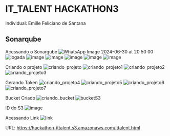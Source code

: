 # IT_TALENT HACKATHON3

Individual: Emille Feliciano de Santana


## Sonarqube

Acessando o Sonarqube
![WhatsApp Image 2024-06-30 at 20 50 00](https://github.com/EmilleFeliciano/IT_Talent_Hackathon3/assets/99232463/a10a2e8d-ebbd-4dab-9ac8-9ce6a2bd9cc9)
![logada](https://github.com/EmilleFeliciano/IT_Talent_Hackathon3/assets/99232463/57374702-a7a5-4eb1-988f-d547c9a947cf)
![image](https://github.com/EmilleFeliciano/IT_Talent_Hackathon3/assets/99232463/d30737bd-bb86-4333-8a36-2cf84ea39c75)
![image](https://github.com/EmilleFeliciano/IT_Talent_Hackathon3/assets/99232463/73bc7745-493d-40de-9ba4-93af5179b552)
![image](https://github.com/EmilleFeliciano/IT_Talent_Hackathon3/assets/99232463/459750fa-ba9b-4a64-b507-e55f62e683e6)
![image](https://github.com/EmilleFeliciano/IT_Talent_Hackathon3/assets/99232463/8c66b74a-b3b3-4cbd-84d4-aaaa2d6d778a)
![image](https://github.com/EmilleFeliciano/IT_Talent_Hackathon3/assets/99232463/5c8a5955-818b-424b-bed3-4e54f20d985f)


Criando o projeto
![criando_projeto](https://github.com/EmilleFeliciano/IT_Talent_Hackathon3/assets/99232463/390ecb7a-7e40-4579-bd61-6423284e92ad)
![criando_projeto1](https://github.com/EmilleFeliciano/IT_Talent_Hackathon3/assets/99232463/09ee722a-7eb9-4993-b42f-10530ab41492)
![criando_projeto2](https://github.com/EmilleFeliciano/IT_Talent_Hackathon3/assets/99232463/97d7fd18-4cf4-4076-b0f2-1b7ef9ab241f)
![criando_projeto3](https://github.com/EmilleFeliciano/IT_Talent_Hackathon3/assets/99232463/2b525d80-68ae-4b32-be68-4985dc4eb74e)

Gerando Token
![criando_projeto4](https://github.com/EmilleFeliciano/IT_Talent_Hackathon3/assets/99232463/669b0215-2e79-4ca2-852c-5049ad22a4b0)
![criando_projeto5](https://github.com/EmilleFeliciano/IT_Talent_Hackathon3/assets/99232463/70cf2bf6-87da-4b72-8a09-9ee3de625901)
![criando_projeto6](https://github.com/EmilleFeliciano/IT_Talent_Hackathon3/assets/99232463/64149f40-d1a4-40f4-8ce6-8549de13d603)
![criando_projeto7](https://github.com/EmilleFeliciano/IT_Talent_Hackathon3/assets/99232463/eb21539e-010a-4e54-81be-b546f2878e96)

Bucket Criado
![criando_bucket](https://github.com/EmilleFeliciano/IT_Talent_Hackathon3/assets/99232463/d7d69e7a-1e98-4b7a-96b5-1255ef3d1f4d)
![bucketS3](https://github.com/EmilleFeliciano/IT_Talent_Hackathon3/assets/99232463/0de7b28a-9fff-4764-b70e-aaaf44680140)

ID do S3
![image](https://github.com/EmilleFeliciano/IT_Talent_Hackathon3/assets/99232463/ac752480-4384-4a85-91fe-c571b4b09b60)

Acessando Link
![link](https://github.com/EmilleFeliciano/IT_Talent_Hackathon3/assets/99232463/29146832-1b1a-49bb-a20e-60a829b59d91)

URL: https://hackathon-ittalent.s3.amazonaws.com/ittalent.html

